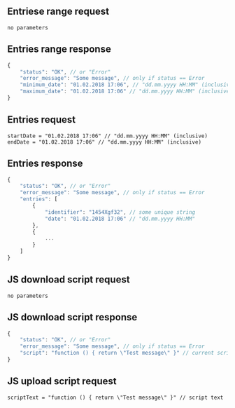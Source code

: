 ## Entriese range request

```
no parameters
```

## Entries range response

```javascript
{
    "status": "OK", // or "Error"
    "error_message": "Some message", // only if status == Error
    "minimum_date": "01.02.2018 17:06", // "dd.mm.yyyy HH:MM" (inclusive) // returns minimum date for user requests
    "maximum_date": "01.02.2018 17:06" // "dd.mm.yyyy HH:MM" (inclusive) // returns maximum date for user requests
}
```

## Entries request

```
startDate = "01.02.2018 17:06" // "dd.mm.yyyy HH:MM" (inclusive)
endDate = "01.02.2018 17:06" // "dd.mm.yyyy HH:MM" (inclusive)
```

## Entries response

```javascript
{
    "status": "OK", // or "Error"
    "error_message": "Some message", // only if status == Error
    "entries": [
        {
            "identifier": "1454Xgf32", // some unique string
            "date": "01.02.2018 17:06" // "dd.mm.yyyy HH:MM"
        },
        {
            ...
        }
    ]
}
```

## JS download script request

```
no parameters
```

## JS download script response

```javascript
{
    "status": "OK", // or "Error"
    "error_message": "Some message", // only if status == Error
    "script": "function () { return \"Test message\" }" // current script
}
```

## JS upload script request

```
scriptText = "function () { return \"Test message\" }" // script text
```
